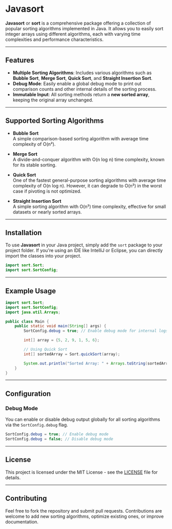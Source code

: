# Javasort

**Javasort** or **sort** is a comprehensive package offering a collection of popular sorting algorithms implemented in Java. It allows you to easily sort integer arrays using different algorithms, each with varying time complexities and performance characteristics.

---

## Features

- **Multiple Sorting Algorithms**: Includes various algorithms such as **Bubble Sort**, **Merge Sort**, **Quick Sort**, and **Straight Insertion Sort**.
- **Debug Mode**: Easily enable a global debug mode to print out comparison counts and other internal details of the sorting process.
- **Immutable Input**: All sorting methods return a **new sorted array**, keeping the original array unchanged.

---

## Supported Sorting Algorithms

- **Bubble Sort**  
  A simple comparison-based sorting algorithm with average time complexity of O(n²).

- **Merge Sort**  
  A divide-and-conquer algorithm with O(n log n) time complexity, known for its stable sorting.

- **Quick Sort**  
  One of the fastest general-purpose sorting algorithms with average time complexity of O(n log n). However, it can degrade to O(n²) in the worst case if pivoting is not optimized.

- **Straight Insertion Sort**  
  A simple sorting algorithm with O(n²) time complexity, effective for small datasets or nearly sorted arrays.

---

## Installation

To use **Javasort** in your Java project, simply add the `sort` package to your project folder. If you're using an IDE like IntelliJ or Eclipse, you can directly import the classes into your project.

```java
import sort.Sort;
import sort.SortConfig;
```

---

## Example Usage

```java
import sort.Sort;
import sort.SortConfig;
import java.util.Arrays;

public class Main {
    public static void main(String[] args) {
        SortConfig.debug = true; // Enable debug mode for internal logs

        int[] array = {5, 2, 9, 1, 5, 6};

        // Using Quick Sort
        int[] sortedArray = Sort.quickSort(array);

        System.out.println("Sorted Array: " + Arrays.toString(sortedArray));
    }
}
```

---

## Configuration

### Debug Mode
You can enable or disable debug output globally for all sorting algorithms via the `SortConfig.debug` flag.

```java
SortConfig.debug = true; // Enable debug mode
SortConfig.debug = false; // Disable debug mode
```

---

## License

This project is licensed under the MIT License - see the [LICENSE](LICENSE) file for details.

---

## Contributing

Feel free to fork the repository and submit pull requests. Contributions are welcome to add new sorting algorithms, optimize existing ones, or improve documentation.